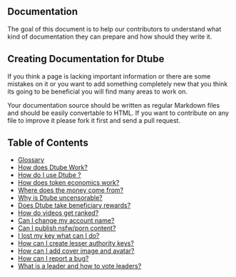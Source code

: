## Documentation
The goal of this document is to help our contributors to understand what kind of documentation they can prepare and how should they write it.

## Creating Documentation for Dtube
If you think a page is lacking important information or there are some mistakes on it or you want to add something completely new that you think its going to be beneficial you will find many areas to work on.

Your documentation source should be written as regular Markdown files and should be easily convertable to HTML. If you want to contribute on any file to improve it please fork it first and send a pull request.

## Table of Contents
-  [Glossary](/wiki/faq/glossary)
-  [How does Dtube Work?](https://d.tube/#!/wiki/faq%5Chow-does-dtube-work)
-  [How do I use Dtube ?](https://d.tube/#!/wiki/faq%5Chow-do-i-use-dtube)
-  [How does token economics work?](https://d.tube/#!/wiki/faq%5Chow-does-token-economics-work)
-  [Where does the money come from?](https://d.tube/#!/wiki/faq%5Cwhere-does-the-money-come-from)
-  [Why is Dtube uncensorable?](https://d.tube/#!/wiki/faq%5Cwhy-is-dtube-uncensorable)
-  [Does Dtube take beneficiary rewards?](https://d.tube/#!/wiki/faq%5Cdoes-dtube-take-beneficiary-rewards)
-  [How do videos get ranked?](https://d.tube/#!/wiki/faq%5Chow-do-videos-get-ranked)
-  [Can I change my account name?](https://d.tube/#!/wiki/faq%5Ccan-i-change-my-account-name)
-  [Can I publish nsfw/porn  content?](https://d.tube/#!/wiki/faq%5Ccan-i-publish-nsfw-porn-content)
-  [I lost my key what can I do?](https://d.tube/#!/wiki/faq%5Ci-lost-my-key-what-can-i-do)
-  [How can I create lesser authority keys?](https://d.tube/#!/wiki/faq%5Chow-can-i-create-lesser-authority-keys)
-  [How can I add cover image and avatar?](https://d.tube/#!/wiki/faq%5Chow-can-i-add-cover-image-and-avatar)
-  [How can I report a bug?](https://d.tube/#!/wiki/faq%5Chow-can-i-report-a-bug)
-  [What is a leader and how to vote leaders?](https://d.tube/#!/wiki/faq%5Cwhat-is-a-leader-and-how-to-vote-leaders)
